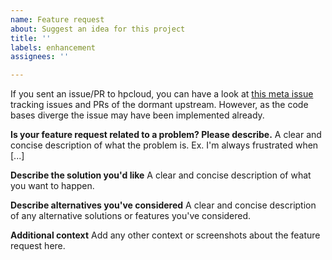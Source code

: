 ```yaml
---
name: Feature request
about: Suggest an idea for this project
title: ''
labels: enhancement
assignees: ''

---
```


If you sent an issue/PR to hpcloud, you can have a look at
[this meta issue](https://github.com/jazeltq/tail/issues/6) tracking issues
and PRs of the dormant upstream. However, as the code bases diverge the
issue may have been implemented already.

**Is your feature request related to a problem? Please describe.**
A clear and concise description of what the problem is. Ex. I'm always frustrated when [...]

**Describe the solution you'd like**
A clear and concise description of what you want to happen.

**Describe alternatives you've considered**
A clear and concise description of any alternative solutions or features you've considered.

**Additional context**
Add any other context or screenshots about the feature request here.
